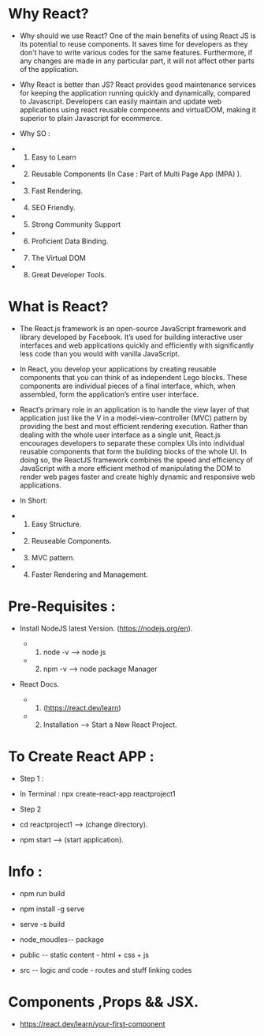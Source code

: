 # Why React?

- Why should we use React?
One of the main benefits of using React JS is its potential to reuse components. It saves time for developers as they don't have to write various codes for the same features. Furthermore, if any changes are made in any particular part, it will not affect other parts of the application.

- Why React is better than JS?
React provides good maintenance services for keeping the application running quickly and dynamically, compared to Javascript. Developers can easily maintain and update web applications using react reusable components and virtualDOM, making it superior to plain Javascript for ecommerce.

- Why SO :
- 1. Easy to Learn
- 2. Reusable Components (In Case : Part of Multi Page App (MPA) ).
- 3. Fast Rendering.
- 4. SEO Friendly.
- 5. Strong Community Support
- 6. Proficient Data Binding.
- 7. The Virtual DOM
- 8. Great Developer Tools.

# What is React?

- The React.js framework is an open-source JavaScript framework and library developed by Facebook. It’s used for building interactive user interfaces and web applications quickly and efficiently with significantly less code than you would with vanilla JavaScript.

- In React, you develop your applications by creating reusable components that you can think of as independent Lego blocks. These components are individual pieces of a final interface, which, when assembled, form the application’s entire user interface.  

- React’s primary role in an application is to handle the view layer of that application just like the V in a model-view-controller (MVC) pattern by providing the best and most efficient rendering execution. Rather than dealing with the whole user interface as a single unit, React.js encourages developers to separate these complex UIs into individual reusable components that form the building blocks of the whole UI. In doing so, the ReactJS framework combines the speed and efficiency of JavaScript with a more efficient method of manipulating the DOM to render web pages faster and create highly dynamic and responsive web applications.

- In Short:
- 1. Easy Structure.
- 2. Reuseable Components.
- 3. MVC pattern.
- 4. Faster Rendering and Management.

# Pre-Requisites :
- Install NodeJS latest Version. (https://nodejs.org/en).
   - 1. node -v --> node js
   - 2. npm -v  --> node package Manager

- React Docs.
   - 1. (https://react.dev/learn)
   - 2. Installation --> Start a New React Project.
   
# To Create React APP :

- Step 1 :
- In Terminal : npx create-react-app reactproject1

- Step 2
- cd reactproject1 --> (change directory).
- npm start  --> (start application).

# Info :


- npm run build
- npm install -g serve
- serve -s build

- node_moudles-- package
- public    -- static content - html + css + js
- src       -- logic and code - routes and stuff linking codes


# Components ,Props &&  JSX.
- https://react.dev/learn/your-first-component